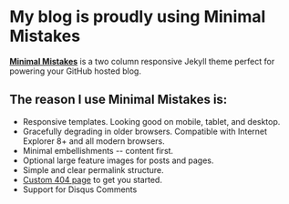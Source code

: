 # My blog is proudly using Minimal Mistakes

**[Minimal Mistakes](http://mmistakes.github.io/minimal-mistakes)** is a two column responsive Jekyll theme perfect for powering your GitHub hosted blog. 

## The reason I use Minimal Mistakes is:

* Responsive templates. Looking good on mobile, tablet, and desktop.
* Gracefully degrading in older browsers. Compatible with Internet Explorer 8+ and all modern browsers. 
* Minimal embellishments -- content first.
* Optional large feature images for posts and pages.
* Simple and clear permalink structure.
* [Custom 404 page](http://mmistakes.github.io/minimal-mistakes/404.html) to get you started.
* Support for Disqus Comments
